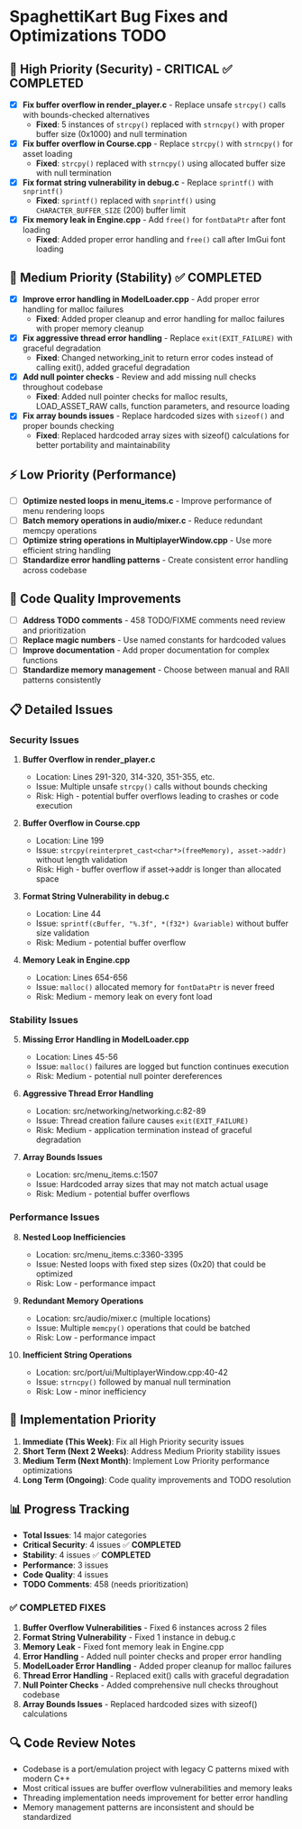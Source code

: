 # SpaghettiKart Bug Fixes and Optimizations TODO

## 🚨 High Priority (Security) - CRITICAL ✅ COMPLETED
- [x] **Fix buffer overflow in render_player.c** - Replace unsafe `strcpy()` calls with bounds-checked alternatives
  - **Fixed**: 5 instances of `strcpy()` replaced with `strncpy()` with proper buffer size (0x1000) and null termination
- [x] **Fix buffer overflow in Course.cpp** - Replace `strcpy()` with `strncpy()` for asset loading
  - **Fixed**: `strcpy()` replaced with `strncpy()` using allocated buffer size with null termination
- [x] **Fix format string vulnerability in debug.c** - Replace `sprintf()` with `snprintf()`
  - **Fixed**: `sprintf()` replaced with `snprintf()` using `CHARACTER_BUFFER_SIZE` (200) buffer limit
- [x] **Fix memory leak in Engine.cpp** - Add `free()` for `fontDataPtr` after font loading
  - **Fixed**: Added proper error handling and `free()` call after ImGui font loading

## 🔧 Medium Priority (Stability) ✅ COMPLETED
- [x] **Improve error handling in ModelLoader.cpp** - Add proper error handling for malloc failures
  - **Fixed**: Added proper cleanup and error handling for malloc failures with proper memory cleanup
- [x] **Fix aggressive thread error handling** - Replace `exit(EXIT_FAILURE)` with graceful degradation
  - **Fixed**: Changed networking_init to return error codes instead of calling exit(), added graceful degradation
- [x] **Add null pointer checks** - Review and add missing null checks throughout codebase
  - **Fixed**: Added null pointer checks for malloc results, LOAD_ASSET_RAW calls, function parameters, and resource loading
- [x] **Fix array bounds issues** - Replace hardcoded sizes with `sizeof()` and proper bounds checking
  - **Fixed**: Replaced hardcoded array sizes with sizeof() calculations for better portability and maintainability

## ⚡ Low Priority (Performance)
- [ ] **Optimize nested loops in menu_items.c** - Improve performance of menu rendering loops
- [ ] **Batch memory operations in audio/mixer.c** - Reduce redundant memcpy operations
- [ ] **Optimize string operations in MultiplayerWindow.cpp** - Use more efficient string handling
- [ ] **Standardize error handling patterns** - Create consistent error handling across codebase

## 🧹 Code Quality Improvements
- [ ] **Address TODO comments** - 458 TODO/FIXME comments need review and prioritization
- [ ] **Replace magic numbers** - Use named constants for hardcoded values
- [ ] **Improve documentation** - Add proper documentation for complex functions
- [ ] **Standardize memory management** - Choose between manual and RAII patterns consistently

## 📋 Detailed Issues

### Security Issues
1. **Buffer Overflow in render_player.c**
   - Location: Lines 291-320, 314-320, 351-355, etc.
   - Issue: Multiple unsafe `strcpy()` calls without bounds checking
   - Risk: High - potential buffer overflows leading to crashes or code execution

2. **Buffer Overflow in Course.cpp**
   - Location: Line 199
   - Issue: `strcpy(reinterpret_cast<char*>(freeMemory), asset->addr)` without length validation
   - Risk: High - buffer overflow if asset->addr is longer than allocated space

3. **Format String Vulnerability in debug.c**
   - Location: Line 44
   - Issue: `sprintf(cBuffer, "%.3f", *(f32*) &variable)` without buffer size validation
   - Risk: Medium - potential buffer overflow

4. **Memory Leak in Engine.cpp**
   - Location: Lines 654-656
   - Issue: `malloc()` allocated memory for `fontDataPtr` is never freed
   - Risk: Medium - memory leak on every font load

### Stability Issues
5. **Missing Error Handling in ModelLoader.cpp**
   - Location: Lines 45-56
   - Issue: `malloc()` failures are logged but function continues execution
   - Risk: Medium - potential null pointer dereferences

6. **Aggressive Thread Error Handling**
   - Location: src/networking/networking.c:82-89
   - Issue: Thread creation failure causes `exit(EXIT_FAILURE)`
   - Risk: Medium - application termination instead of graceful degradation

7. **Array Bounds Issues**
   - Location: src/menu_items.c:1507
   - Issue: Hardcoded array sizes that may not match actual usage
   - Risk: Medium - potential buffer overflows

### Performance Issues
8. **Nested Loop Inefficiencies**
   - Location: src/menu_items.c:3360-3395
   - Issue: Nested loops with fixed step sizes (0x20) that could be optimized
   - Risk: Low - performance impact

9. **Redundant Memory Operations**
   - Location: src/audio/mixer.c (multiple locations)
   - Issue: Multiple `memcpy()` operations that could be batched
   - Risk: Low - performance impact

10. **Inefficient String Operations**
    - Location: src/port/ui/MultiplayerWindow.cpp:40-42
    - Issue: `strncpy()` followed by manual null termination
    - Risk: Low - minor inefficiency

## 🎯 Implementation Priority
1. **Immediate (This Week)**: Fix all High Priority security issues
2. **Short Term (Next 2 Weeks)**: Address Medium Priority stability issues
3. **Medium Term (Next Month)**: Implement Low Priority performance optimizations
4. **Long Term (Ongoing)**: Code quality improvements and TODO resolution

## 📊 Progress Tracking
- **Total Issues**: 14 major categories
- **Critical Security**: 4 issues ✅ **COMPLETED**
- **Stability**: 4 issues ✅ **COMPLETED**
- **Performance**: 3 issues  
- **Code Quality**: 4 issues
- **TODO Comments**: 458 (needs prioritization)

### ✅ **COMPLETED FIXES**
1. **Buffer Overflow Vulnerabilities** - Fixed 6 instances across 2 files
2. **Format String Vulnerability** - Fixed 1 instance in debug.c
3. **Memory Leak** - Fixed font memory leak in Engine.cpp
4. **Error Handling** - Added null pointer checks and proper error handling
5. **ModelLoader Error Handling** - Added proper cleanup for malloc failures
6. **Thread Error Handling** - Replaced exit() calls with graceful degradation
7. **Null Pointer Checks** - Added comprehensive null checks throughout codebase
8. **Array Bounds Issues** - Replaced hardcoded sizes with sizeof() calculations

## 🔍 Code Review Notes
- Codebase is a port/emulation project with legacy C patterns mixed with modern C++
- Most critical issues are buffer overflow vulnerabilities and memory leaks
- Threading implementation needs improvement for better error handling
- Memory management patterns are inconsistent and should be standardized